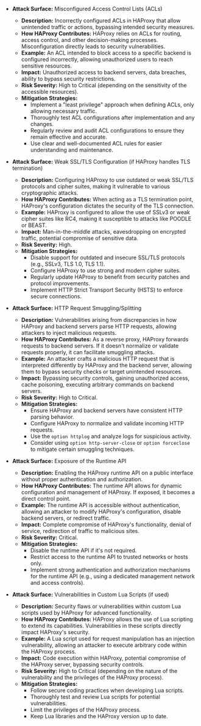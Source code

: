 *   **Attack Surface:** Misconfigured Access Control Lists (ACLs)
    *   **Description:** Incorrectly configured ACLs in HAProxy that allow unintended traffic or actions, bypassing intended security measures.
    *   **How HAProxy Contributes:** HAProxy relies on ACLs for routing, access control, and other decision-making processes. Misconfiguration directly leads to security vulnerabilities.
    *   **Example:** An ACL intended to block access to a specific backend is configured incorrectly, allowing unauthorized users to reach sensitive resources.
    *   **Impact:** Unauthorized access to backend servers, data breaches, ability to bypass security restrictions.
    *   **Risk Severity:** High to Critical (depending on the sensitivity of the accessible resources).
    *   **Mitigation Strategies:**
        *   Implement a "least privilege" approach when defining ACLs, only allowing necessary traffic.
        *   Thoroughly test ACL configurations after implementation and any changes.
        *   Regularly review and audit ACL configurations to ensure they remain effective and accurate.
        *   Use clear and well-documented ACL rules for easier understanding and maintenance.

*   **Attack Surface:** Weak SSL/TLS Configuration (if HAProxy handles TLS termination)
    *   **Description:** Configuring HAProxy to use outdated or weak SSL/TLS protocols and cipher suites, making it vulnerable to various cryptographic attacks.
    *   **How HAProxy Contributes:** When acting as a TLS termination point, HAProxy's configuration dictates the security of the TLS connection.
    *   **Example:** HAProxy is configured to allow the use of SSLv3 or weak cipher suites like RC4, making it susceptible to attacks like POODLE or BEAST.
    *   **Impact:** Man-in-the-middle attacks, eavesdropping on encrypted traffic, potential compromise of sensitive data.
    *   **Risk Severity:** High.
    *   **Mitigation Strategies:**
        *   Disable support for outdated and insecure SSL/TLS protocols (e.g., SSLv3, TLS 1.0, TLS 1.1).
        *   Configure HAProxy to use strong and modern cipher suites.
        *   Regularly update HAProxy to benefit from security patches and protocol improvements.
        *   Implement HTTP Strict Transport Security (HSTS) to enforce secure connections.

*   **Attack Surface:** HTTP Request Smuggling/Splitting
    *   **Description:** Vulnerabilities arising from discrepancies in how HAProxy and backend servers parse HTTP requests, allowing attackers to inject malicious requests.
    *   **How HAProxy Contributes:** As a reverse proxy, HAProxy forwards requests to backend servers. If it doesn't normalize or validate requests properly, it can facilitate smuggling attacks.
    *   **Example:** An attacker crafts a malicious HTTP request that is interpreted differently by HAProxy and the backend server, allowing them to bypass security checks or target unintended resources.
    *   **Impact:** Bypassing security controls, gaining unauthorized access, cache poisoning, executing arbitrary commands on backend servers.
    *   **Risk Severity:** High to Critical.
    *   **Mitigation Strategies:**
        *   Ensure HAProxy and backend servers have consistent HTTP parsing behavior.
        *   Configure HAProxy to normalize and validate incoming HTTP requests.
        *   Use the `option httplog` and analyze logs for suspicious activity.
        *   Consider using `option http-server-close` or `option forceclose` to mitigate certain smuggling techniques.

*   **Attack Surface:** Exposure of the Runtime API
    *   **Description:** Enabling the HAProxy runtime API on a public interface without proper authentication and authorization.
    *   **How HAProxy Contributes:** The runtime API allows for dynamic configuration and management of HAProxy. If exposed, it becomes a direct control point.
    *   **Example:** The runtime API is accessible without authentication, allowing an attacker to modify HAProxy's configuration, disable backend servers, or redirect traffic.
    *   **Impact:** Complete compromise of HAProxy's functionality, denial of service, redirection of traffic to malicious sites.
    *   **Risk Severity:** Critical.
    *   **Mitigation Strategies:**
        *   Disable the runtime API if it's not required.
        *   Restrict access to the runtime API to trusted networks or hosts only.
        *   Implement strong authentication and authorization mechanisms for the runtime API (e.g., using a dedicated management network and access controls).

*   **Attack Surface:** Vulnerabilities in Custom Lua Scripts (if used)
    *   **Description:** Security flaws or vulnerabilities within custom Lua scripts used by HAProxy for advanced functionality.
    *   **How HAProxy Contributes:** HAProxy allows the use of Lua scripting to extend its capabilities. Vulnerabilities in these scripts directly impact HAProxy's security.
    *   **Example:** A Lua script used for request manipulation has an injection vulnerability, allowing an attacker to execute arbitrary code within the HAProxy process.
    *   **Impact:** Code execution within HAProxy, potential compromise of the HAProxy server, bypassing security controls.
    *   **Risk Severity:** High to Critical (depending on the nature of the vulnerability and the privileges of the HAProxy process).
    *   **Mitigation Strategies:**
        *   Follow secure coding practices when developing Lua scripts.
        *   Thoroughly test and review Lua scripts for potential vulnerabilities.
        *   Limit the privileges of the HAProxy process.
        *   Keep Lua libraries and the HAProxy version up to date.
